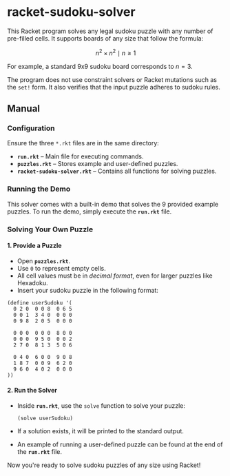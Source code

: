 





# racket-sudoku-solver

This Racket program solves any legal sudoku puzzle with any number of pre-filled cells. It supports boards of any size that follow the formula:

$$ n^2 \times n^2 \mid n \geq 1 $$

For example, a standard 9x9 sudoku board corresponds to $n = 3$.

The program does not use constraint solvers or Racket mutations such as the `set!` form. It also verifies that the input puzzle adheres to sudoku rules.

## Manual

### Configuration

Ensure the three `*.rkt` files are in the same directory:

-   **`run.rkt`** – Main file for executing commands.
-   **`puzzles.rkt`** – Stores example and user-defined puzzles.
-   **`racket-sudoku-solver.rkt`** – Contains all functions for solving puzzles.

### Running the Demo

This solver comes with a built-in demo that solves the 9 provided example puzzles. To run the demo, simply execute the **`run.rkt`** file.

### Solving Your Own Puzzle

#### 1. Provide a Puzzle

-   Open **`puzzles.rkt`**.
-   Use `0` to represent empty cells.
-   All cell values must be in _decimal format_, even for larger puzzles like Hexadoku.
-   Insert your sudoku puzzle in the following format:

```racket
(define userSudoku '(
  0 2 0  0 0 8  0 6 5
  0 0 1  3 4 0  0 0 0
  0 9 8  2 0 5  0 0 0

  0 0 0  0 0 0  8 0 0
  0 0 0  9 5 0  0 0 2
  2 7 0  8 1 3  5 0 6

  0 4 0  6 0 0  9 0 8
  1 8 7  0 0 9  6 2 0
  9 6 0  4 0 2  0 0 0
))

```

#### 2. Run the Solver

-   Inside **`run.rkt`**, use the `solve` function to solve your puzzle:
    
    ```racket
    (solve userSudoku)
    
    ```
    
-   If a solution exists, it will be printed to the standard output.
-	An example of running a user-defined puzzle can be found at the end of the **`run.rkt`** file.

Now you're ready to solve sudoku puzzles of any size using Racket!
